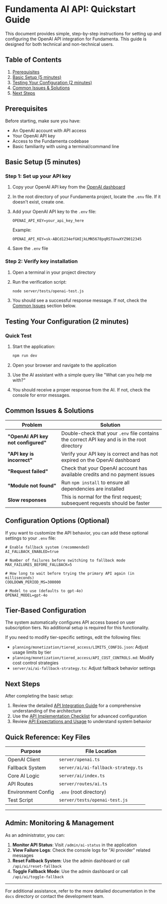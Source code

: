 # Fundamenta AI API: Quickstart Guide

This document provides simple, step-by-step instructions for setting up and configuring the OpenAI API integration for Fundamenta. This guide is designed for both technical and non-technical users.

## Table of Contents
1. [Prerequisites](#prerequisites)
2. [Basic Setup (5 minutes)](#basic-setup-5-minutes)
3. [Testing Your Configuration (2 minutes)](#testing-your-configuration-2-minutes)
4. [Common Issues & Solutions](#common-issues--solutions)
5. [Next Steps](#next-steps)

## Prerequisites

Before starting, make sure you have:
- An OpenAI account with API access
- Your OpenAI API key
- Access to the Fundamenta codebase
- Basic familiarity with using a terminal/command line

## Basic Setup (5 minutes)

### Step 1: Set up your API key

1. Copy your OpenAI API key from the [OpenAI dashboard](https://platform.openai.com/api-keys)

2. In the root directory of your Fundamenta project, locate the `.env` file. If it doesn't exist, create one.

3. Add your OpenAI API key to the `.env` file:
   ```
   OPENAI_API_KEY=your_api_key_here
   ```
   
   Example:
   ```
   OPENAI_API_KEY=sk-ABCd1234efGHIjkLMN5678pqRSTUvwXYZ9012345
   ```

4. Save the `.env` file

### Step 2: Verify key installation

1. Open a terminal in your project directory

2. Run the verification script:
   ```bash
   node server/tests/openai-test.js
   ```

3. You should see a successful response message. If not, check the [Common Issues](#common-issues--solutions) section below.

## Testing Your Configuration (2 minutes)

### Quick Test

1. Start the application:
   ```bash
   npm run dev
   ```

2. Open your browser and navigate to the application

3. Use the AI assistant with a simple query like "What can you help me with?"

4. You should receive a proper response from the AI. If not, check the console for error messages.

## Common Issues & Solutions

| Problem | Solution |
|---------|----------|
| **"OpenAI API key not configured"** | Double-check that your `.env` file contains the correct API key and is in the root directory |
| **"API key is incorrect"** | Verify your API key is correct and has not expired on the OpenAI dashboard |
| **"Request failed"** | Check that your OpenAI account has available credits and no payment issues |
| **"Module not found"** | Run `npm install` to ensure all dependencies are installed |
| **Slow responses** | This is normal for the first request; subsequent requests should be faster |

## Configuration Options (Optional)

If you want to customize the API behavior, you can add these optional settings to your `.env` file:

```
# Enable fallback system (recommended)
AI_FALLBACK_ENABLED=true

# Number of failures before switching to fallback mode
MAX_FAILURES_BEFORE_FALLBACK=5

# How long to wait before trying the primary API again (in milliseconds)
COOLDOWN_PERIOD_MS=300000

# Model to use (defaults to gpt-4o)
OPENAI_MODEL=gpt-4o
```

## Tier-Based Configuration

The system automatically configures API access based on user subscription tiers. No additional setup is required for this functionality.

If you need to modify tier-specific settings, edit the following files:

- `planning/monetization/tiered_access/LIMITS_CONFIG.json`: Adjust usage limits by tier
- `planning/monetization/tiered_access/API_COST_CONTROLS.md`: Modify cost control strategies
- `server/ai/ai-fallback-strategy.ts`: Adjust fallback behavior settings

## Next Steps

After completing the basic setup:

1. Review the detailed [API Integration Guide](./API_INTEGRATION_GUIDE.md) for a comprehensive understanding of the architecture
2. Use the [API Implementation Checklist](./API_IMPLEMENTATION_CHECKLIST.md) for advanced configuration
3. Review [API Expectations and Usage](./API_EXPECTATIONS_AND_USAGE.md) to understand system behavior

## Quick Reference: Key Files

| Purpose | File Location |
|---------|---------------|
| OpenAI Client | `server/openai.ts` |
| Fallback System | `server/ai/ai-fallback-strategy.ts` |
| Core AI Logic | `server/ai/index.ts` |
| API Routes | `server/routes/ai.ts` |
| Environment Config | `.env` (root directory) |
| Test Script | `server/tests/openai-test.js` |

---

## Admin: Monitoring & Management

As an administrator, you can:

1. **Monitor API Status**: Visit `/admin/ai-status` in the application
2. **View Failure Logs**: Check the console logs for "AI provider" related messages
3. **Reset Fallback System**: Use the admin dashboard or call `/api/ai/reset-fallback`
4. **Toggle Fallback Mode**: Use the admin dashboard or call `/api/ai/toggle-fallback`

---

For additional assistance, refer to the more detailed documentation in the `docs` directory or contact the development team.
